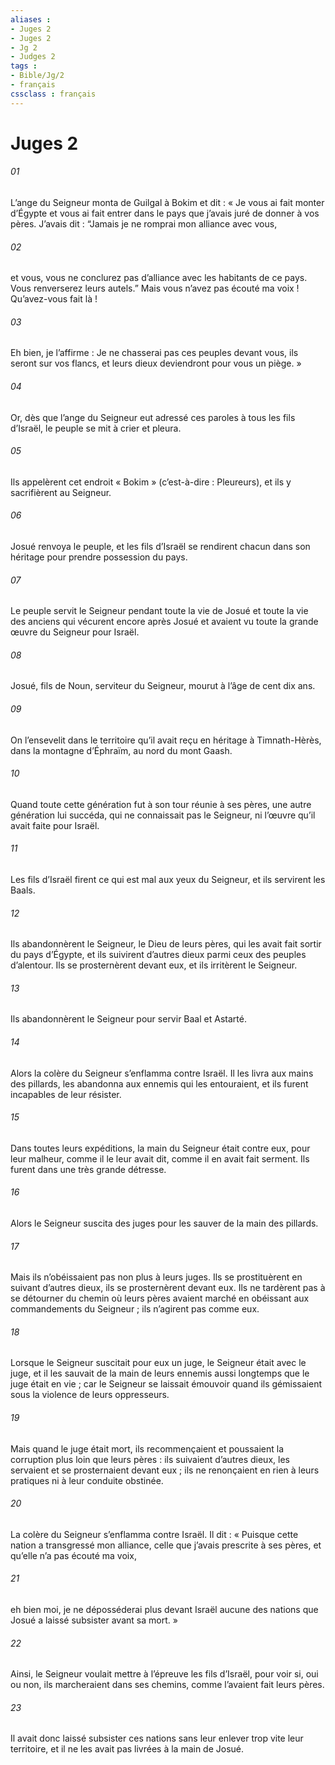 ```yaml
---
aliases : 
- Juges 2
- Juges 2
- Jg 2
- Judges 2
tags : 
- Bible/Jg/2
- français
cssclass : français
---
```


# Juges 2

###### 01
L’ange du Seigneur monta de Guilgal à Bokim et dit : « Je vous ai fait monter d’Égypte et vous ai fait entrer dans le pays que j’avais juré de donner à vos pères. J’avais dit : “Jamais je ne romprai mon alliance avec vous,
###### 02
et vous, vous ne conclurez pas d’alliance avec les habitants de ce pays. Vous renverserez leurs autels.” Mais vous n’avez pas écouté ma voix ! Qu’avez-vous fait là !
###### 03
Eh bien, je l’affirme : Je ne chasserai pas ces peuples devant vous, ils seront sur vos flancs, et leurs dieux deviendront pour vous un piège. »
###### 04
Or, dès que l’ange du Seigneur eut adressé ces paroles à tous les fils d’Israël, le peuple se mit à crier et pleura.
###### 05
Ils appelèrent cet endroit « Bokim » (c’est-à-dire : Pleureurs), et ils y sacrifièrent au Seigneur.
###### 06
Josué renvoya le peuple, et les fils d’Israël se rendirent chacun dans son héritage pour prendre possession du pays.
###### 07
Le peuple servit le Seigneur pendant toute la vie de Josué et toute la vie des anciens qui vécurent encore après Josué et avaient vu toute la grande œuvre du Seigneur pour Israël.
###### 08
Josué, fils de Noun, serviteur du Seigneur, mourut à l’âge de cent dix ans.
###### 09
On l’ensevelit dans le territoire qu’il avait reçu en héritage à Timnath-Hèrès, dans la montagne d’Éphraïm, au nord du mont Gaash.
###### 10
Quand toute cette génération fut à son tour réunie à ses pères, une autre génération lui succéda, qui ne connaissait pas le Seigneur, ni l’œuvre qu’il avait faite pour Israël.
###### 11
Les fils d’Israël firent ce qui est mal aux yeux du Seigneur, et ils servirent les Baals.
###### 12
Ils abandonnèrent le Seigneur, le Dieu de leurs pères, qui les avait fait sortir du pays d’Égypte, et ils suivirent d’autres dieux parmi ceux des peuples d’alentour. Ils se prosternèrent devant eux, et ils irritèrent le Seigneur.
###### 13
Ils abandonnèrent le Seigneur pour servir Baal et Astarté.
###### 14
Alors la colère du Seigneur s’enflamma contre Israël. Il les livra aux mains des pillards, les abandonna aux ennemis qui les entouraient, et ils furent incapables de leur résister.
###### 15
Dans toutes leurs expéditions, la main du Seigneur était contre eux, pour leur malheur, comme il le leur avait dit, comme il en avait fait serment. Ils furent dans une très grande détresse.
###### 16
Alors le Seigneur suscita des juges pour les sauver de la main des pillards.
###### 17
Mais ils n’obéissaient pas non plus à leurs juges. Ils se prostituèrent en suivant d’autres dieux, ils se prosternèrent devant eux. Ils ne tardèrent pas à se détourner du chemin où leurs pères avaient marché en obéissant aux commandements du Seigneur ; ils n’agirent pas comme eux.
###### 18
Lorsque le Seigneur suscitait pour eux un juge, le Seigneur était avec le juge, et il les sauvait de la main de leurs ennemis aussi longtemps que le juge était en vie ; car le Seigneur se laissait émouvoir quand ils gémissaient sous la violence de leurs oppresseurs.
###### 19
Mais quand le juge était mort, ils recommençaient et poussaient la corruption plus loin que leurs pères : ils suivaient d’autres dieux, les servaient et se prosternaient devant eux ; ils ne renonçaient en rien à leurs pratiques ni à leur conduite obstinée.
###### 20
La colère du Seigneur s’enflamma contre Israël. Il dit : « Puisque cette nation a transgressé mon alliance, celle que j’avais prescrite à ses pères, et qu’elle n’a pas écouté ma voix,
###### 21
eh bien moi, je ne déposséderai plus devant Israël aucune des nations que Josué a laissé subsister avant sa mort. »
###### 22
Ainsi, le Seigneur voulait mettre à l’épreuve les fils d’Israël, pour voir si, oui ou non, ils marcheraient dans ses chemins, comme l’avaient fait leurs pères.
###### 23
Il avait donc laissé subsister ces nations sans leur enlever trop vite leur territoire, et il ne les avait pas livrées à la main de Josué.
